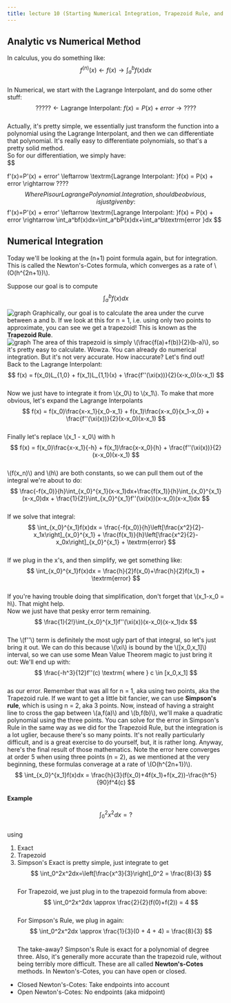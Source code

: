 ```yaml
---
title: lecture 10 (Starting Numerical Integration, Trapezoid Rule, and Simpson's Rule)
---
```


## Analytic vs Numerical Method

In calculus, you do something like:  
$$
f^{(n)}(x) \leftarrow f(x) \rightarrow \int_a^bf(x)dx
$$  
In Numerical, we start with the Lagrange Interpolant, and do some other stuff:  
$$
????? \leftarrow\textrm{Lagrange Interpolant: }f(x) = P(x) + error \rightarrow ????
$$  
Actually, it's pretty simple, we essentially just transform the function into a polynomial using the Lagrange Interpolant, and then we can differentiate that polynomial. It's really easy to differentiate polynomials, so that's a pretty solid method.  
So for our differentiation, we simply have:  
$$

f'(x)=P'(x) + error' \leftarrow \textrm{Lagrange Interpolant: }f(x) = P(x) + error \rightarrow ????
$$  
Where P is our Lagrange Polynomial. Integration, should be obvious, is just given by:  
$$
f'(x)=P'(x) + error' \leftarrow  \textrm{Lagrange Interpolant: }f(x) = P(x) + error \rightarrow \int_a^bf(x)dx=\int_a^bP(x)dx+\int_a^b\textrm{error }dx
$$  
## Numerical Integration
Today we'll be looking at the (n+1) point formula again, but for integration. This is called the Newton's-Cotes formula, which converges as a rate of \\(O(h^{2n+1})\\).  

Suppose our goal is to compute  
$$
\int_a^bf(x)dx
$$  


![graph](https://i.imgur.com/MWKwbqS.png)
Graphically, our goal is to calculate the area under the curve between a and b. If we look at this for n = 1, i.e. using only two points to approximate, you can see we get a trapezoid! This is known as the **Trapezoid Rule**.  
![graph](https://i.imgur.com/lARMhEv.png)
The area of this trapezoid is simply \\(\frac{f(a)+f(b)}{2}(b-a)\\), so it's pretty easy to calculate. Wowza. You can already do numerical integration. But it's not very accurate. How inaccurate? Let's find out!  
Back to the Lagrange Interpolant:  
$$
f(x) = f(x_0)L_{1,0} + f(x_1)L_{1,1}(x) + \frac{f''(\xi(x))}{2}(x-x_0)(x-x_1)
$$  
Now we just have to integrate it from \\(x_0\\) to \\(x_1\\). To make that more obvious, let's expand the Lagrange Interpolants  
$$
f(x) = f(x_0)\frac{x-x_1}{x_0-x_1} + f(x_1)\frac{x-x_0}{x_1-x_0} + \frac{f''(\xi(x))}{2}(x-x_0)(x-x_1)
$$  
Finally let's replace \\(x_1 - x_0\\) with h  
$$
f(x) = f(x_0)\frac{x-x_1}{-h} + f(x_1)\frac{x-x_0}{h} + \frac{f''(\xi(x))}{2}(x-x_0)(x-x_1)
$$  
\\(f(x_n)\\) and \\(h\\) are both constants, so we can pull them out of the integral we're about to do:  
$$
\frac{-f(x_0)}{h}\int_{x_0}^{x_1}(x-x_1)dx+\frac{f(x_1)}{h}\int_{x_0}^{x_1}(x-x_0)dx + \frac{1}{2!}\int_{x_0}^{x_1}f''(\xi(x))(x-x_0)(x-x_1)dx
$$  
If we solve that integral:  
$$
\int_{x_0}^{x_1}f(x)dx = \frac{-f(x_0)}{h}\left[\frac{x^2}{2}-x_1x\right]_{x_0}^{x_1} + \frac{f(x_1)}{h}\left[\frac{x^2}{2}-x_0x\right]_{x_0}^{x_1} + \textrm{error}
$$  
If we plug in the x's, and then simplify, we get something like:  
$$
\int_{x_0}^{x_1}f(x)dx = \frac{h}{2}f(x_0)+\frac{h}{2}f(x_1) + \textrm{error}
$$  
If you're having trouble doing that simplification, don't forget that \\(x_1-x_0 = h\\). That might help.  
Now we just have that pesky error term remaining.  
$$
\frac{1}{2!}\int_{x_0}^{x_1}f''(\xi(x))(x-x_0)(x-x_1)dx
$$  
The \\(f''\\) term is definitely the most ugly part of that integral, so let's just bring it out. We can do this because \\(\xi\\) is bound by the \\([x_0,x_1]\\) interval, so we can use some Mean Value Theorem magic to just bring it out: We'll end up with:  
$$
\frac{-h^3}{12}f''(c) \textrm{ where } c \in [x_0,x_1]
$$  
as our error. Remember that was all for n = 1, aka using two points, aka the Trapezoid rule. If we want to get a little bit fancier, we can use **Simpson's rule**, which is using n = 2, aka 3 points. Now, instead of having a straight line to cross the gap between \\(a,f(a)\\) and \\(b,f(b)\\), we'll make a quadratic polynomial using the three points. You can solve for the error in Simpson's Rule in the same way as we did for the Trapezoid Rule, but the integration is a lot uglier, because there's so many points. It's not really particularly difficult, and is a great exercise to do yourself, but, it is rather long. Anyway, here's the final result of those mathematics. Note the error here converges at order 5 when using three points (n = 2), as we mentioned at the very beginning, these formulas converage at a rate of \\(O(h^{2n+1})\\).  
$$
\int_{x_0}^{x_1}f(x)dx = \frac{h}{3}(f(x_0)+4f(x_1)+f(x_2))-\frac{h^5}{90}f^4(c)
$$  
#### Example
$$
\int_0^2x^2dx=?
$$  
using
1. Exact
2. Trapezoid
3. Simpson's
Exact is pretty simple, just integrate to get  
$$
\int_0^2x^2dx=\left[\frac{x^3}{3}\right]_0^2 = \frac{8}{3}
$$  
For Trapezoid, we just plug in to the trapezoid formula from above:  
$$
\int_0^2x^2dx \approx \frac{2}{2}(f(0)+f(2)) = 4
$$  
For Simpson's Rule, we plug in again:  
$$
\int_0^2x^2dx \approx \frac{1}{3}(0 + 4 + 4) = \frac{8}{3}
$$  
The take-away? Simpson's Rule is exact for a polynomial of degree three. Also, it's generally more accurate than the trapezoid rule, without being terribly more difficult. These are all called **Newton's-Cotes** methods. In Newton's-Cotes, you can have open or closed.   
* Closed Newton's-Cotes: Take endpoints into account
* Open Newton's-Cotes: No endpoints (aka midpoint)
